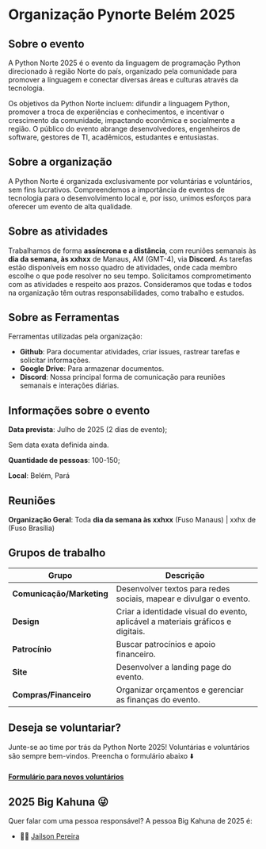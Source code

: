 # Organização Pynorte Belém 2025

## Sobre o evento
A Python Norte 2025 é o evento da linguagem de programação Python direcionado à região Norte do país, organizado pela comunidade para promover a linguagem e conectar diversas áreas e culturas através da tecnologia.

Os objetivos da Python Norte incluem: difundir a linguagem Python, promover a troca de experiências e conhecimentos, e incentivar o crescimento da comunidade, impactando econômica e socialmente a região. O público do evento abrange desenvolvedores, engenheiros de software, gestores de TI, acadêmicos, estudantes e entusiastas.

## Sobre a organização
A Python Norte é organizada exclusivamente por voluntárias e voluntários, sem fins lucrativos. Compreendemos a importância de eventos de tecnologia para o desenvolvimento local e, por isso, unimos esforços para oferecer um evento de alta qualidade.

## Sobre as atividades
Trabalhamos de forma **assíncrona e a distância**, com reuniões semanais às **dia da semana, às xxhxx** de Manaus, AM (GMT-4), via **Discord**. As tarefas estão disponíveis em nosso quadro de atividades, onde cada membro escolhe o que pode resolver no seu tempo. Solicitamos comprometimento com as atividades e respeito aos prazos. Consideramos que todas e todos na organização têm outras responsabilidades, como trabalho e estudos.

## Sobre as Ferramentas
Ferramentas utilizadas pela organização:
* **Github**: Para documentar atividades, criar issues, rastrear tarefas e solicitar informações.
* **Google Drive**: Para armazenar documentos.
* **Discord**: Nossa principal forma de comunicação para reuniões semanais e interações diárias.

## Informações sobre o evento

**Data prevista**: Julho de 2025 (2 dias de evento);

Sem data exata definida ainda.

**Quantidade de pessoas**: 100-150;

**Local**: Belém, Pará

## Reuniões
**Organização Geral**: Toda **dia da semana às xxhxx** (Fuso Manaus) | xxhx de (Fuso Brasília)

## Grupos de trabalho
| Grupo | Descrição |
|---|---|
| **Comunicação/Marketing** | Desenvolver textos para redes sociais, mapear e divulgar o evento.
| **Design** | Criar a identidade visual do evento, aplicável a materiais gráficos e digitais.
| **Patrocínio** | Buscar patrocínios e apoio financeiro.
| **Site** | Desenvolver a landing page do evento.
| **Compras/Financeiro**| Organizar orçamentos e gerenciar as finanças do evento.

## Deseja se voluntariar?

Junte-se ao time por trás da Python Norte 2025! Voluntárias e voluntários são sempre bem-vindos. Preencha o formulário abaixo ⬇️

#### [Formulário para novos voluntários](#)


## 2025 Big Kahuna 😜
Quer falar com uma pessoa responsável? A pessoa Big Kahuna de 2025 é:
* 👨‍💻 [Jailson Pereira](https://github.com/jailsonpj)